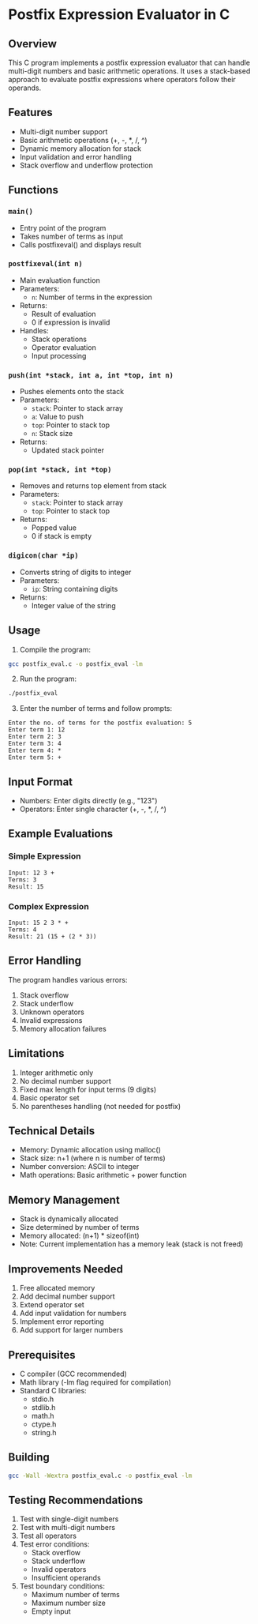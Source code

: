# Postfix Expression Evaluator in C

## Overview
This C program implements a postfix expression evaluator that can handle multi-digit numbers and basic arithmetic operations. It uses a stack-based approach to evaluate postfix expressions where operators follow their operands.

## Features
- Multi-digit number support
- Basic arithmetic operations (+, -, *, /, ^)
- Dynamic memory allocation for stack
- Input validation and error handling
- Stack overflow and underflow protection

## Functions

### `main()`
- Entry point of the program
- Takes number of terms as input
- Calls postfixeval() and displays result

### `postfixeval(int n)`
- Main evaluation function
- Parameters:
  - `n`: Number of terms in the expression
- Returns:
  - Result of evaluation
  - 0 if expression is invalid
- Handles:
  - Stack operations
  - Operator evaluation
  - Input processing

### `push(int *stack, int a, int *top, int n)`
- Pushes elements onto the stack
- Parameters:
  - `stack`: Pointer to stack array
  - `a`: Value to push
  - `top`: Pointer to stack top
  - `n`: Stack size
- Returns:
  - Updated stack pointer

### `pop(int *stack, int *top)`
- Removes and returns top element from stack
- Parameters:
  - `stack`: Pointer to stack array
  - `top`: Pointer to stack top
- Returns:
  - Popped value
  - 0 if stack is empty

### `digicon(char *ip)`
- Converts string of digits to integer
- Parameters:
  - `ip`: String containing digits
- Returns:
  - Integer value of the string

## Usage

1. Compile the program:
```bash
gcc postfix_eval.c -o postfix_eval -lm
```

2. Run the program:
```bash
./postfix_eval
```

3. Enter the number of terms and follow prompts:
```
Enter the no. of terms for the postfix evaluation: 5
Enter term 1: 12
Enter term 2: 3
Enter term 3: 4
Enter term 4: *
Enter term 5: +
```

## Input Format
- Numbers: Enter digits directly (e.g., "123")
- Operators: Enter single character (+, -, *, /, ^)

## Example Evaluations

### Simple Expression
```
Input: 12 3 +
Terms: 3
Result: 15
```

### Complex Expression
```
Input: 15 2 3 * +
Terms: 4
Result: 21 (15 + (2 * 3))
```

## Error Handling
The program handles various errors:
1. Stack overflow
2. Stack underflow
3. Unknown operators
4. Invalid expressions
5. Memory allocation failures

## Limitations
1. Integer arithmetic only
2. No decimal number support
3. Fixed max length for input terms (9 digits)
4. Basic operator set
5. No parentheses handling (not needed for postfix)

## Technical Details
- Memory: Dynamic allocation using malloc()
- Stack size: n+1 (where n is number of terms)
- Number conversion: ASCII to integer
- Math operations: Basic arithmetic + power function

## Memory Management
- Stack is dynamically allocated
- Size determined by number of terms
- Memory allocated: (n+1) * sizeof(int)
- Note: Current implementation has a memory leak (stack is not freed)

## Improvements Needed
1. Free allocated memory
2. Add decimal number support
3. Extend operator set
4. Add input validation for numbers
5. Implement error reporting
6. Add support for larger numbers

## Prerequisites
- C compiler (GCC recommended)
- Math library (-lm flag required for compilation)
- Standard C libraries:
  - stdio.h
  - stdlib.h
  - math.h
  - ctype.h
  - string.h

## Building
```bash
gcc -Wall -Wextra postfix_eval.c -o postfix_eval -lm
```

## Testing Recommendations
1. Test with single-digit numbers
2. Test with multi-digit numbers
3. Test all operators
4. Test error conditions:
   - Stack overflow
   - Stack underflow
   - Invalid operators
   - Insufficient operands
5. Test boundary conditions:
   - Maximum number of terms
   - Maximum number size
   - Empty input
